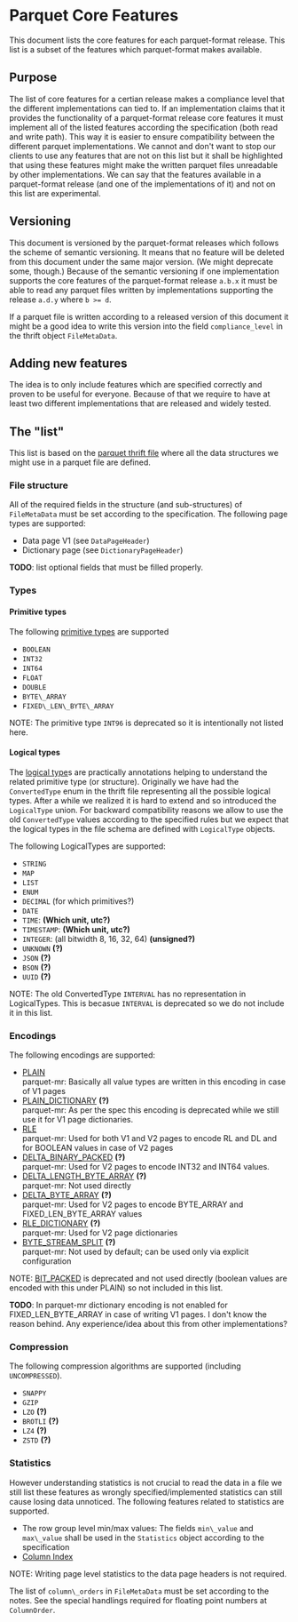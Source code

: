 <!--
  - Licensed to the Apache Software Foundation (ASF) under one
  - or more contributor license agreements.  See the NOTICE file
  - distributed with this work for additional information
  - regarding copyright ownership.  The ASF licenses this file
  - to you under the Apache License, Version 2.0 (the
  - "License"); you may not use this file except in compliance
  - with the License.  You may obtain a copy of the License at
  -
  -   http://www.apache.org/licenses/LICENSE-2.0
  -
  - Unless required by applicable law or agreed to in writing,
  - software distributed under the License is distributed on an
  - "AS IS" BASIS, WITHOUT WARRANTIES OR CONDITIONS OF ANY
  - KIND, either express or implied.  See the License for the
  - specific language governing permissions and limitations
  - under the License.
  -->

# Parquet Core Features

This document lists the core features for each parquet-format release. This
list is a subset of the features which parquet-format makes available.

## Purpose

The list of core features for a certian release makes a compliance level that
the different implementations can tied to. If an implementation claims that it
provides the functionality of a parquet-format release core features it must
implement all of the listed features according the specification (both read and
write path). This way it is easier to ensure compatibility between the
different parquet implementations.
We cannot and don't want to stop our clients to use any features that are not
on this list but it shall be highlighted that using these features might make
the written parquet files unreadable by other implementations. We can say that
the features available in a parquet-format release (and one of the
implementations of it) and not on this list are experimental.

## Versioning

This document is versioned by the parquet-format releases which follows the
scheme of semantic versioning. It means that no feature will be deleted from
this document under the same major version. (We might deprecate some, though.)
Because of the semantic versioning if one implementation supports the core
features of the parquet-format release `a.b.x` it must be able to read any
parquet files written by implementations supporting the release `a.d.y` where
`b >= d`.

If a parquet file is written according to a released version of this document
it might be a good idea to write this version into the field `compliance_level`
in the thrift object `FileMetaData`.

## Adding new features

The idea is to only include features which are specified correctly and proven
to be useful for everyone. Because of that we require to have at least two
different implementations that are released and widely tested.

## The "list"

This list is based on the [parquet thrift file](src/main/thrift/parquet.thrift)
where all the data structures we might use in a parquet file are defined.

### File structure

All of the required fields in the structure (and sub-structures) of
`FileMetaData` must be set according to the specification.
The following page types are supported:
* Data page V1 (see `DataPageHeader`)
* Dictionary page (see `DictionaryPageHeader`)

**TODO**: list optional fields that must be filled properly.

### Types

#### Primitive types

The following [primitive types](README.md#types) are supported
* `BOOLEAN`
* `INT32`
* `INT64`
* `FLOAT`
* `DOUBLE`
* `BYTE\_ARRAY`
* `FIXED\_LEN\_BYTE\_ARRAY`

NOTE: The primitive type `INT96` is deprecated so it is intentionally not listed
here.

#### Logical types

The [logical type](LogicalTypes.md)s are practically annotations helping to
understand the related primitive type (or structure). Originally we have had
the `ConvertedType` enum in the thrift file representing all the possible
logical types. After a while we realized it is hard to extend and so introduced
the `LogicalType` union. For backward compatibility reasons we allow to use the
old `ConvertedType` values according to the specified rules but we expect that
the logical types in the file schema are defined with `LogicalType` objects.

The following LogicalTypes are supported:
* `STRING`
* `MAP`
* `LIST`
* `ENUM`
* `DECIMAL` (for which primitives?)
* `DATE`
* `TIME`: **(Which unit, utc?)**
* `TIMESTAMP`: **(Which unit, utc?)**
* `INTEGER`: (all bitwidth 8, 16, 32, 64) **(unsigned?)**
* `UNKNOWN` **(?)**
* `JSON` **(?)**
* `BSON` **(?)**
* `UUID` **(?)**

NOTE: The old ConvertedType `INTERVAL` has no representation in LogicalTypes.
This is becasue `INTERVAL` is deprecated so we do not include it in this list.

### Encodings

The following encodings are supported:
* [PLAIN](Encodings.md#plain-plain--0)  
  parquet-mr: Basically all value types are written in this encoding in case of
  V1 pages
* [PLAIN\_DICTIONARY](Encodings.md#dictionary-encoding-plain_dictionary--2-and-rle_dictionary--8)
  **(?)**  
  parquet-mr: As per the spec this encoding is deprecated while we still use it
  for V1 page dictionaries.
* [RLE](Encodings.md#run-length-encoding--bit-packing-hybrid-rle--3)  
  parquet-mr: Used for both V1 and V2 pages to encode RL and DL and for BOOLEAN
  values in case of V2 pages
* [DELTA\_BINARY\_PACKED](Encodings.md#delta-encoding-delta_binary_packed--5)
  **(?)**  
  parquet-mr: Used for V2 pages to encode INT32 and INT64 values.
* [DELTA\_LENGTH\_BYTE\_ARRAY](Encodings.md#delta-length-byte-array-delta_length_byte_array--6)
  **(?)**  
  parquet-mr: Not used directly
* [DELTA\_BYTE\_ARRAY](Encodings.md#delta-strings-delta_byte_array--7)
  **(?)**  
  parquet-mr: Used for V2 pages to encode BYTE\_ARRAY and
  FIXED\_LEN\_BYTE\_ARRAY values
* [RLE\_DICTIONARY](Encodings.md#dictionary-encoding-plain_dictionary--2-and-rle_dictionary--8)
  **(?)**  
  parquet-mr: Used for V2 page dictionaries
* [BYTE\_STREAM\_SPLIT](Encodings.md#byte-stream-split-byte_stream_split--9)
  **(?)**  
  parquet-mr: Not used by default; can be used only via explicit configuration

NOTE: [BIT\_PACKED](Encodings.md#bit-packed-deprecated-bit_packed--4) is
deprecated and not used directly (boolean values are encoded with this under
PLAIN) so not included in this list.

**TODO**: In parquet-mr dictionary encoding is not enabled for
FIXED\_LEN\_BYTE\_ARRAY in case of writing V1 pages. I don't know the reason
behind. Any experience/idea about this from other implementations?

### Compression

The following compression algorithms are supported (including `UNCOMPRESSED`).
* `SNAPPY`
* `GZIP`
* `LZO` **(?)**
* `BROTLI` **(?)**
* `LZ4` **(?)**
* `ZSTD` **(?)**

### Statistics

However understanding statistics is not crucial to read the data in a file we
still list these features as wrongly specified/implemented statistics can still
cause losing data unnoticed.
The following features related to statistics are supported.
* The row group level min/max values: The fields `min\_value` and `max\_value`
  shall be used in the `Statistics` object according to the specification
* [Column Index](PageIndex.md)

NOTE: Writing page level statistics to the data page headers is not required.

The list of `column\_orders` in `FileMetaData` must be set according to the
notes. See the special handlings required for floating point numbers at
`ColumnOrder`.

